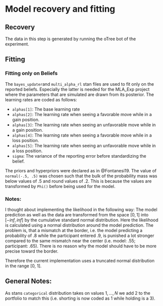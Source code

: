 # Model recovery and fitting

## Recovery
The data in this step is generated by running the oTree bot of the experiment.


## Fitting

### Fitting only on Beliefs
The `bayes_updater`and `multi_alpha_rl` stan files are used to fit only on the reported beliefs.
Especially the latter is needed for the MLA_Exp project where the parameters that are simulated are drawn from its posterior.
The learning rates are coded as follows:

- `alphas[1]`: The base learning rate
- `alphas[2]`: The learning rate when seeing a favorable move while in a gain position.
- `alphas[3]`: The learning rate when seeing an unfavorable move while in a gain position.
- `alphas[4]`: The learning rate when seeing a favorable move while in a loss position.
- `alphas[5]`: The learning rate when seeing an unfavorable move while in a loss position.
- `sigma`: The variance of the reporting error before standardizing the belief.

The priors and hyperpriors were declared as in @Fontanesi19.
The value of `normal(-.5, .5)` was chosen such that the bulk of the probability mass was below values of .5 and round values of .2. This is because the values are transformed by `Phi()` before being used for the model.

### Notes:
I thought about implementing the likelihood in the following way:
The model prediction as well as the data are transformed from the space $[0, 1]$ into $[-inf, inf]$ by the cumulative standard normal distribution. Here the likelihood is calculated using a normal distribution around the model prediction. The problem is, that a mismatch at the border, i.e. the model predicting a probability of .8 while the participant entered .9, is punished a lot stronger compared to the same mismatch near the center (i.e. model: .55; participant: .65). There is no reason why the model should have to be more precise toward the border.

Therefore the current implementation uses a truncated normal distribution in the range [0, 1].


## General Notes:
As stans `categorical` distribution takes on values ${1, ..., N}$ we add 2 to the portfolio to match this (i.e. shorting is now coded as 1 while holding is a 3).